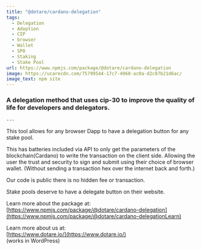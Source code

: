 ```yaml
---
title: "@dotare/cardano-delegation"
tags:
  - Delegation
  - Adoption
  - CIP
  - browser
  - Wallet
  - SPO
  - Staking
  - Stake Pool
url: https://www.npmjs.com/package/@dotare/cardano-delegation
image: https://ucarecdn.com/75799544-17c7-4968-ac0a-d2c87b21d6ac/
image_text: npm site
---
```


### A delegation method that uses cip-30 to improve the quality of life for developers and delegators.

`---`

This tool allows for any browser Dapp to have a delegation button for any stake pool.

This has batteries included via API to only get the parameters of the blockchain(Cardano) to write the transaction on the client side. Allowing the user the trust and security to sign and submit using their choice of browser wallet. (Without sending a transaction hex over the internet back and forth.)

Our code is public there is no hidden fee or transaction.

Stake pools deserve to have a delegate button on their website.

Learn more about the package at:  
[https://www.npmjs.com/package/@dotare/cardano-delegation](https://www.npmjs.com/package/@dotare/cardano-delegationLearn)

Learn more about us at:  
[https://www.dotare.io/](https://www.dotare.io/)  
(works in WordPress)
